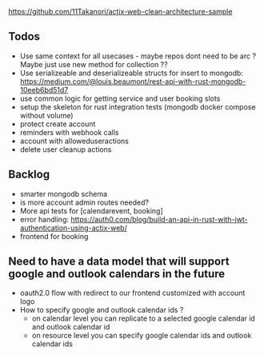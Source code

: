 https://github.com/11Takanori/actix-web-clean-architecture-sample

## Todos

- Use same context for all usecases - maybe repos dont need to be arc ? Maybe just use new method for collection ??
- Use serializeable and deserializeable structs for insert to mongodb: https://medium.com/@louis.beaumont/rest-api-with-rust-mongodb-10eeb6bd51d7
- use common logic for getting service and user booking slots
- setup the skeleton for rust integration tests (mongodb docker compose without volume)
- protect create account
- reminders with webhook calls
- account with alloweduseractions
- delete user cleanup actions

## Backlog

- smarter mongodb schema
- is more account admin routes needed?
- More api tests for [calendarevent, booking]
- error handling: https://auth0.com/blog/build-an-api-in-rust-with-jwt-authentication-using-actix-web/
- frontend for booking

## Need to have a data model that will support google and outlook calendars in the future

- oauth2.0 flow with redirect to our frontend customized with account logo
- How to specify google and outlook calendar ids ?
  - on calendar level you can replicate to a selected google calendar id and outlook calendar id
  - on resource level you can specify google calendar ids and outlook calendar ids
